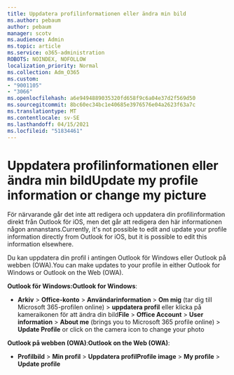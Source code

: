 ```yaml
---
title: Uppdatera profilinformationen eller ändra min bild
ms.author: pebaum
author: pebaum
manager: scotv
ms.audience: Admin
ms.topic: article
ms.service: o365-administration
ROBOTS: NOINDEX, NOFOLLOW
localization_priority: Normal
ms.collection: Adm_O365
ms.custom:
- "9001105"
- "3066"
ms.openlocfilehash: a6e9494889035320fd658f9c6a04e37d2f569d50
ms.sourcegitcommit: 8bc60ec34bc1e40685e3976576e04a2623f63a7c
ms.translationtype: MT
ms.contentlocale: sv-SE
ms.lasthandoff: 04/15/2021
ms.locfileid: "51834461"
---
```

# <a name="update-my-profile-information-or-change-my-picture"></a><span data-ttu-id="f6023-102">Uppdatera profilinformationen eller ändra min bild</span><span class="sxs-lookup"><span data-stu-id="f6023-102">Update my profile information or change my picture</span></span>

<span data-ttu-id="f6023-103">För närvarande går det inte att redigera och uppdatera din profilinformation direkt från Outlook för iOS, men det går att redigera den här informationen någon annanstans.</span><span class="sxs-lookup"><span data-stu-id="f6023-103">Currently, it's not possible to edit and update your profile information directly from Outlook for iOS, but it is possible to edit this information elsewhere.</span></span> 

<span data-ttu-id="f6023-104">Du kan uppdatera din profil i antingen Outlook för Windows eller Outlook på webben (OWA).</span><span class="sxs-lookup"><span data-stu-id="f6023-104">You can make updates to your profile in either Outlook for Windows or Outlook on the Web (OWA).</span></span> 

<span data-ttu-id="f6023-105">**Outlook för Windows:**</span><span class="sxs-lookup"><span data-stu-id="f6023-105">**Outlook for Windows**:</span></span> 

- <span data-ttu-id="f6023-106">**Arkiv**  >  **Office-konto**  >  **Användarinformation**  >  **Om mig** (tar dig till Microsoft 365-profilen online) > **uppdatera profil** eller klicka på kameraikonen för att ändra din bild</span><span class="sxs-lookup"><span data-stu-id="f6023-106">**File** > **Office Account** > **User information** > **About me** (brings you to Microsoft 365 profile online) > **Update Profile** or click on the camera icon to change your photo</span></span>  
  
<span data-ttu-id="f6023-107">**Outlook på webben (OWA)**:</span><span class="sxs-lookup"><span data-stu-id="f6023-107">**Outlook on the Web (OWA)**:</span></span> 

- <span data-ttu-id="f6023-108">**Profilbild**  >  **Min profil**  >  **Uppdatera profil**</span><span class="sxs-lookup"><span data-stu-id="f6023-108">**Profile image** > **My profile** > **Update profile**</span></span>
